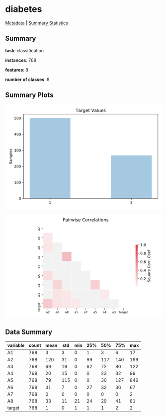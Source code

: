 # diabetes

[Metadata](metadata.yaml) | [Summary Statistics](summary_stats.csv)

## Summary

**task**: classification

**instances**: 768

**features**: 8

**number of classes**: 8

## Summary Plots

![Labels](label.svg)

![Corr](corr.svg)

## Data Summary

|	variable	|	count	|	mean	|	std	|	min	|	25%	|	50%	|	75%	|	max|
| --- | --- | --- | --- | --- | --- | --- | --- | --- |
|	A1	|	768	|	3	|	3	|	0	|	1	|	3	|	6	|	17
|	A2	|	768	|	120	|	31	|	0	|	99	|	117	|	140	|	199
|	A3	|	768	|	69	|	19	|	0	|	62	|	72	|	80	|	122
|	A4	|	768	|	20	|	15	|	0	|	0	|	23	|	32	|	99
|	A5	|	768	|	79	|	115	|	0	|	0	|	30	|	127	|	846
|	A6	|	768	|	31	|	7	|	0	|	27	|	32	|	36	|	67
|	A7	|	768	|	0	|	0	|	0	|	0	|	0	|	0	|	2
|	A8	|	768	|	33	|	11	|	21	|	24	|	29	|	41	|	81
|	target	|	768	|	1	|	0	|	1	|	1	|	1	|	2	|	2
